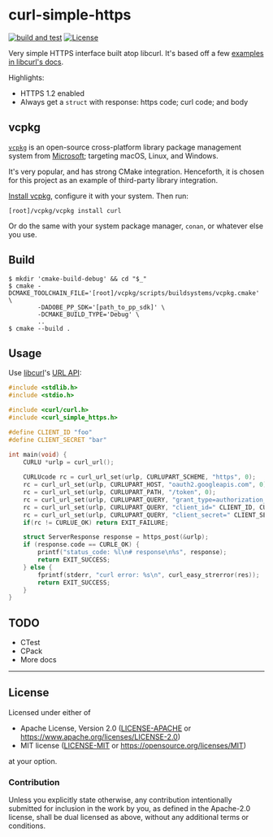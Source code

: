 curl-simple-https
=================
[![build and test](https://github.com/SamuelMarks/curl-simple-https/actions/workflows/build-and-test.yml/badge.svg)](https://github.com/SamuelMarks/curl-simple-https/actions/workflows/build-and-test.yml)
[![License](https://img.shields.io/badge/license-Apache--2.0%20OR%20MIT-blue.svg)](https://opensource.org/licenses/Apache-2.0)

Very simple HTTPS interface built atop libcurl. It's based off a few [examples in libcurl's docs](https://curl.se/libcurl/c/example.html).

Highlights:

  - HTTPS 1.2 enabled
  - Always get a `struct` with response: https code; curl code; and body

## vcpkg

[`vcpkg`](https://vcpkg.io) is an open-source cross-platform library package management system from [Microsoft](https://microsoft.com); targeting macOS, Linux, and Windows.

It's very popular, and has strong CMake integration. Henceforth, it is chosen for this project as an example of third-party library integration.

[Install vcpkg](https://vcpkg.io/en/getting-started.html), configure it with your system. Then run:

    [root]/vcpkg/vcpkg install curl

Or do the same with your system package manager, `conan`, or whatever else you use.

## Build

    $ mkdir 'cmake-build-debug' && cd "$_"
    $ cmake -DCMAKE_TOOLCHAIN_FILE='[root]/vcpkg/scripts/buildsystems/vcpkg.cmake' \
            -DADOBE_PP_SDK='[path_to_pp_sdk]' \
            -DCMAKE_BUILD_TYPE='Debug' \
            ..
    $ cmake --build .

## Usage
Use [libcurl](https://curl.se/libcurl/c)'s [URL API](https://everything.curl.dev/libcurl/url):

```c
#include <stdlib.h>
#include <stdio.h>

#include <curl/curl.h>
#include <curl_simple_https.h>

#define CLIENT_ID "foo"
#define CLIENT_SECRET "bar"

int main(void) {
    CURLU *urlp = curl_url();
    
    CURLUcode rc = curl_url_set(urlp, CURLUPART_SCHEME, "https", 0);
    rc = curl_url_set(urlp, CURLUPART_HOST, "oauth2.googleapis.com", 0);
    rc = curl_url_set(urlp, CURLUPART_PATH, "/token", 0);
    rc = curl_url_set(urlp, CURLUPART_QUERY, "grant_type=authorization_code", 0);
    rc = curl_url_set(urlp, CURLUPART_QUERY, "client_id=" CLIENT_ID, CURLU_APPENDQUERY);
    rc = curl_url_set(urlp, CURLUPART_QUERY, "client_secret=" CLIENT_SECRET, CURLU_APPENDQUERY);
    if(rc != CURLUE_OK) return EXIT_FAILURE;

    struct ServerResponse response = https_post(&urlp);
    if (response.code == CURLE_OK) {
        printf("status_code: %l\n# response\n%s", response);
        return EXIT_SUCCESS;
    } else {
        fprintf(stderr, "curl error: %s\n", curl_easy_strerror(res));
        return EXIT_SUCCESS;
    }
}
```

## TODO

  - CTest
  - CPack
  - More docs

---

## License

Licensed under either of

- Apache License, Version 2.0 ([LICENSE-APACHE](LICENSE-APACHE) or <https://www.apache.org/licenses/LICENSE-2.0>)
- MIT license ([LICENSE-MIT](LICENSE-MIT) or <https://opensource.org/licenses/MIT>)

at your option.

### Contribution

Unless you explicitly state otherwise, any contribution intentionally submitted
for inclusion in the work by you, as defined in the Apache-2.0 license, shall be
dual licensed as above, without any additional terms or conditions.
